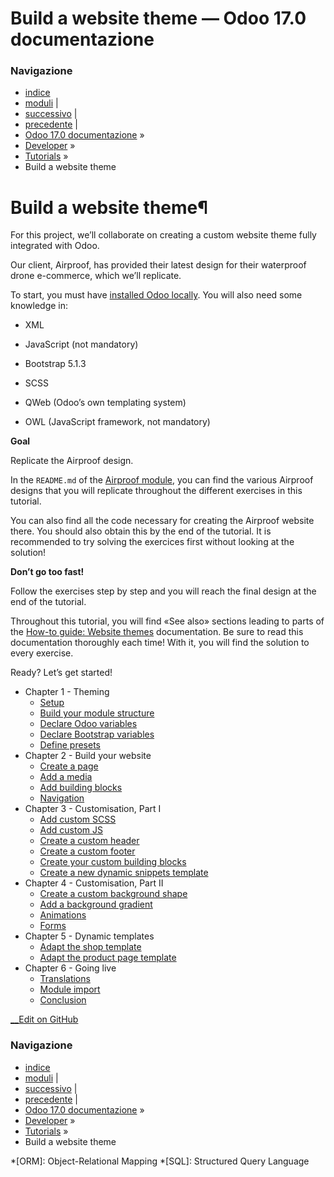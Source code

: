 # Build a website theme — Odoo 17.0 documentazione

### Navigazione

  * [indice](../../genindex.html "Indice generale")
  * [moduli](../../py-modindex.html "Indice del modulo Python") |
  * [successivo](website_theme/01_theming.html "Chapter 1 - Theming") |
  * [precedente](pdf_reports.html "Build PDF Reports") |
  * [Odoo 17.0 documentazione](../../index-2.html) »
  * [Developer](../../developer.html) »
  * [Tutorials](../tutorials.html) »
  * Build a website theme



# Build a website theme¶

For this project, we’ll collaborate on creating a custom website theme fully integrated with Odoo.

Our client, Airproof, has provided their latest design for their waterproof drone e-commerce, which we’ll replicate.

To start, you must have [installed Odoo locally](../../administration/on_premise/source.html). You will also need some knowledge in:

  * XML

  * JavaScript (not mandatory)

  * Bootstrap 5.1.3

  * SCSS

  * QWeb (Odoo’s own templating system)

  * OWL (JavaScript framework, not mandatory)




**Goal**

Replicate the Airproof design.

In the `README.md` of the [Airproof module](https://github.com/odoo/tutorials/blob/17.0/website_airproof), you can find the various Airproof designs that you will replicate throughout the different exercises in this tutorial.

You can also find all the code necessary for creating the Airproof website there. You should also obtain this by the end of the tutorial. It is recommended to try solving the exercices first without looking at the solution!

**Don’t go too fast!**

Follow the exercises step by step and you will reach the final design at the end of the tutorial.

Throughout this tutorial, you will find «See also» sections leading to parts of the [How-to guide: Website themes](../howtos/website_themes.html) documentation. Be sure to read this documentation thoroughly each time! With it, you will find the solution to every exercise.

Ready? Let’s get started!

  * Chapter 1 - Theming
    * [Setup](website_theme/01_theming.html#setup)
    * [Build your module structure](website_theme/01_theming.html#build-your-module-structure)
    * [Declare Odoo variables](website_theme/01_theming.html#declare-odoo-variables)
    * [Declare Bootstrap variables](website_theme/01_theming.html#declare-bootstrap-variables)
    * [Define presets](website_theme/01_theming.html#define-presets)
  * Chapter 2 - Build your website
    * [Create a page](website_theme/02_build_website.html#create-a-page)
    * [Add a media](website_theme/02_build_website.html#add-a-media)
    * [Add building blocks](website_theme/02_build_website.html#add-building-blocks)
    * [Navigation](website_theme/02_build_website.html#navigation)
  * Chapter 3 - Customisation, Part I
    * [Add custom SCSS](website_theme/03_customisation_part1.html#add-custom-scss)
    * [Add custom JS](website_theme/03_customisation_part1.html#add-custom-js)
    * [Create a custom header](website_theme/03_customisation_part1.html#create-a-custom-header)
    * [Create a custom footer](website_theme/03_customisation_part1.html#create-a-custom-footer)
    * [Create your custom building blocks](website_theme/03_customisation_part1.html#create-your-custom-building-blocks)
    * [Create a new dynamic snippets template](website_theme/03_customisation_part1.html#create-a-new-dynamic-snippets-template)
  * Chapter 4 - Customisation, Part II
    * [Create a custom background shape](website_theme/04_customisation_part2.html#create-a-custom-background-shape)
    * [Add a background gradient](website_theme/04_customisation_part2.html#add-a-background-gradient)
    * [Animations](website_theme/04_customisation_part2.html#animations)
    * [Forms](website_theme/04_customisation_part2.html#forms)
  * Chapter 5 - Dynamic templates
    * [Adapt the shop template](website_theme/05_dynamic_templates.html#adapt-the-shop-template)
    * [Adapt the product page template](website_theme/05_dynamic_templates.html#adapt-the-product-page-template)
  * Chapter 6 - Going live
    * [Translations](website_theme/06_going_live.html#translations)
    * [Module import](website_theme/06_going_live.html#module-import)
    * [Conclusion](website_theme/06_going_live.html#conclusion)



[ __Edit on GitHub](https://github.com/odoo/documentation/edit/17.0/content/developer/tutorials/website_theme.rst)

### Navigazione

  * [indice](../../genindex.html "Indice generale")
  * [moduli](../../py-modindex.html "Indice del modulo Python") |
  * [successivo](website_theme/01_theming.html "Chapter 1 - Theming") |
  * [precedente](pdf_reports.html "Build PDF Reports") |
  * [Odoo 17.0 documentazione](../../index-2.html) »
  * [Developer](../../developer.html) »
  * [Tutorials](../tutorials.html) »
  * Build a website theme


  *[ORM]: Object-Relational Mapping
  *[SQL]: Structured Query Language